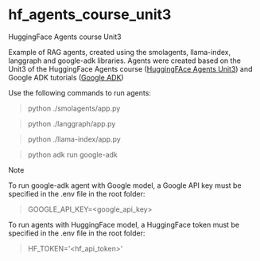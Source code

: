 # hf_agents_course_unit3
HuggingFace Agents course Unit3

Example of RAG agents, created using the smolagents, llama-index, langgraph and google-adk libraries. 
Agents were created based on the Unit3 of the HuggingFace Agents course ([HuggingFAce Agents Unit3](https://huggingface.co/learn/agents-course/unit3/agentic-rag/introduction)) and Google ADK tutorials ([Google ADK](https://google.github.io/adk-docs/))

Use the following commands to run agents:

> python ./smolagents/app.py

> python ./langgraph/app.py

> python ./llama-index/app.py

> python adk run google-adk

>[!NOTE]
>To run google-adk agent with Google model, a Google API key must be specified in the .env file in the root folder:
>
>>GOOGLE_API_KEY=<google_api_key>
>
>To run agents with HuggingFace model, a HuggingFace token must be specified in the .env file in the root folder:
>
>>HF_TOKEN='<hf_api_token>'
>
